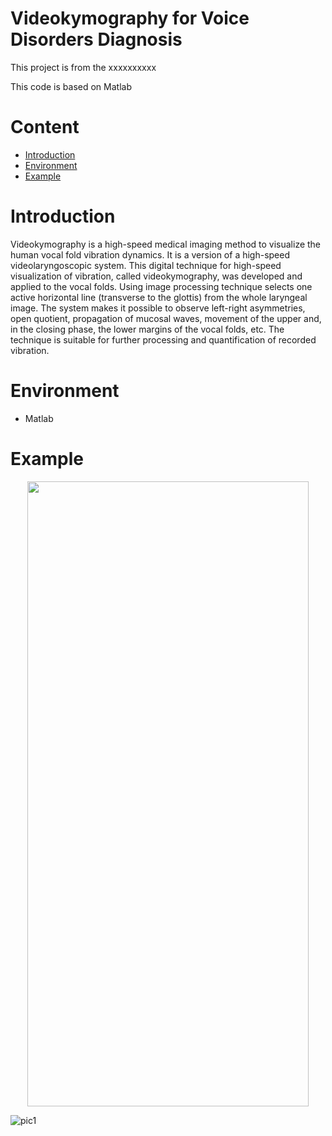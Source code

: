 # Videokymography for Voice Disorders Diagnosis


This project is from the xxxxxxxxxx

This code is based on Matlab

# Content

  * [Introduction](#Introduction)
  * [Environment](#Environment)
  * [Example](#Example)
  
# Introduction

   Videokymography is a high-speed medical imaging method to visualize the human vocal fold vibration dynamics. It is a version of a high-speed videolaryngoscopic system. This digital technique for high-speed visualization of vibration, called videokymography, was developed and applied to the vocal folds. Using image processing technique selects one active horizontal line (transverse to the glottis) from the whole laryngeal image. The system makes it possible to observe left-right asymmetries, open quotient, propagation of mucosal waves, movement of the upper and, in the closing phase, the lower margins of the vocal folds, etc. The technique is suitable for further processing and quantification of recorded vibration.


# Environment

   * Matlab
   
   
# Example

<div align=center><img width="450" height="1000" src="https://github.com/christw16/Videokymography-for-Voice-Disorders-Diagnosis/blob/master/image/colored.jpg"/></div>

![pic1](https://github.com/christw16/Videokymography-for-Voice-Disorders-Diagnosis/blob/master/image/colored.jpg)
